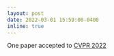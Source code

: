 ```yaml
---
layout: post
date: 2022-03-01 15:59:00-0400
inline: true
---
```


One paper accepted to [CVPR 2022](https://cvpr2022.thecvf.com/)
